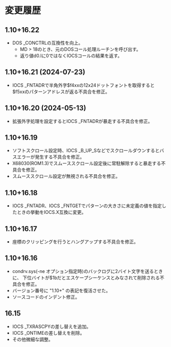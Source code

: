 # 変更履歴

## 1.10+16.22
* DOS \_CONCTRLの互換性を向上。
  * MD &gt; 18のとき、元のDOSコール処理ルーチンを呼び出す。
  * 返り値d0.lに0ではなくIOCSコールの結果を返す。


## 1.10+16.21  (2024-07-23)
* IOCS \_FNTADRで半角外字$f4xxの12x24ドットフォントを取得すると
  $f5xxのパターンアドレスが返る不具合を修正。


## 1.10+16.20  (2024-05-13)
* 拡張外字処理を設定するとIOCS \_FNTADRが暴走する不具合を修正。


## 1.10+16.19
* ソフトスクロール設定時、IOCS \_B\_UP\_Sなどでスクロールダウンするとバスエラーが発生する不具合を修正。
* X68030(ROM1.3)でスムーススクロール設定後に常駐解除すると暴走する不具合を修正。
* スムーススクロール設定が無視される不具合を修正。


## 1.10+16.18
* IOCS \_FNTADR、IOCS \_FNTGETでパターンの大きさに未定義の値を指定したときの挙動をIOCS.X互換に変更。


## 1.10+16.17
* 座標のクリッピングを行うとハングアップする不具合を修正。


## 1.10+16.16
* condrv.sys(-ne オプション指定時)のバックログに2バイト文字を送るときに、
  下位バイトが$1bだとエスケープシーケンスとみなされて削除される不具合を修正。
* バージョン番号に "1.10+" の表記を復活させた。
* ソースコードのインデント修正。


## 16.15
* IOCS \_TXRASCPYの差し替えを追加。
* IOCS \_ONTIMEの差し替えを削除。
* その他微細な調整。

